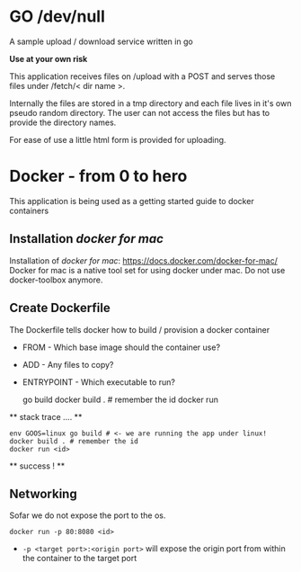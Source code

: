 GO /dev/null
============

A sample upload / download service written in go

**Use at your own risk**

This application receives files on /upload with a POST and serves those files
under /fetch/< dir name >.

Internally the files are stored in a tmp directory and each file lives in it's own pseudo random directory. The user can not access the files but has to provide the directory names.

For ease of use a little html form is provided for uploading.


Docker - from 0 to hero
========================

This application is being used as a getting started guide to docker containers


Installation *docker for mac*
------------------------------

Installation of *docker for mac*: https://docs.docker.com/docker-for-mac/
Docker for mac is a native tool set for using docker under mac. Do not use docker-toolbox anymore.


Create Dockerfile
-----------------

The Dockerfile tells docker how to build / provision a docker container
 * FROM - Which base image should the container use?
 * ADD - Any files to copy?
 * ENTRYPOINT - Which executable to run?
 
    go build
    docker build . # remember the id
    docker run <id>


** stack trace .... **
 
    env GOOS=linux go build # <- we are running the app under linux!
    docker build . # remember the id
    docker run <id>
    
** success ! **


Networking 
----------

Sofar we do not expose the port to the os. 

    docker run -p 80:8080 <id>
    
 * ```-p <target port>:<origin port>``` will expose the origin port from within the container to the target port